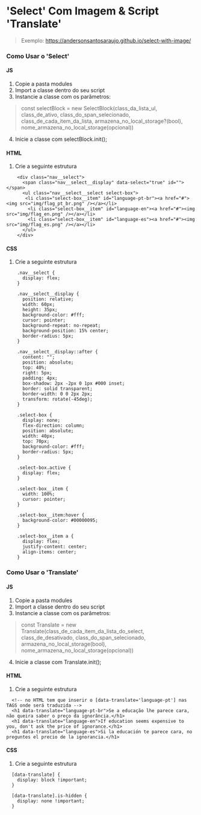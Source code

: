 # 'Select' Com Imagem & Script 'Translate'

> Exemplo: https://andersonsantosaraujo.github.io/select-with-image/

### Como Usar o 'Select'

#### JS
1. Copie a pasta modules
2. Import a classe dentro do seu script
3. Instancie a classe com os parâmetros:
> const selectBlock = new SelectBlock(class_da_lista_ul, class_de_ativo, class_do_span_selecionado, class_de_cada_item_da_lista, armazena_no_local_storage?(bool), nome_armazena_no_local_storage(opcional))
4. Inicie a classe com selectBlock.init();

#### HTML
1. Crie a seguinte estrutura
```
    <div class="nav__select">
      <span class="nav__select__display" data-select="true" id=""></span>
      <ul class="nav__select__select select-box">
       <li class="select-box__item" id="language-pt-br"><a href="#"><img src="img/flag_pt_br.png" /></a></li>
        <li class="select-box__item" id="language-en"><a href="#"><img src="img/flag_en.png" /></a></li>
        <li class="select-box__item" id="language-es"><a href="#"><img src="img/flag_es.png" /></a></li>
      </ul>
    </div>
```
#### CSS
1. Crie a seguinte estrutura
```
    .nav__select {
      display: flex;
    }

    .nav__select__display {
      position: relative;
      width: 60px;
      height: 35px;
      background-color: #fff;
      cursor: pointer;
      background-repeat: no-repeat;
      background-position: 15% center;
      border-radius: 5px;
    }

    .nav__select__display::after {
      content: "";
      position: absolute;
      top: 40%;
      right: 5px;
      padding: 4px;
      box-shadow: 2px -2px 0 1px #000 inset;
      border: solid transparent;
      border-width: 0 0 2px 2px;
      transform: rotate(-45deg);
    }

    .select-box {
      display: none;
      flex-direction: column;
      position: absolute;
      width: 40px;
      top: 70px;
      background-color: #fff;
      border-radius: 5px;
    }

    .select-box.active {
      display: flex;
    }

    .select-box__item {
      width: 100%;
      cursor: pointer;
    }

    .select-box__item:hover {
      background-color: #00000095;
    }

    .select-box__item a {
      display: flex;
      justify-content: center;
      align-items: center;
    }
```

### Como Usar o 'Translate'

#### JS
1. Copie a pasta modules
2. Import a classe dentro do seu script
3. Instancie a classe com os parâmetros:
> const Translate = new Translate(class_de_cada_item_da_lista_do_select, class_de_desativado, class_do_span_selecionado, armazena_no_local_storage(bool), nome_armazena_no_local_storage(opcional))
4. Inicie a classe com Translate.init();

#### HTML
1. Crie a seguinte estrutura
```
  <!-- no HTML tem que inserir o [data-translate='language-pt'] nas TAGS onde será traduzida -->
  <h1 data-translate="language-pt-br">Se a educação lhe parece cara, não queira saber o preço da ignorância.</h1>
  <h1 data-translate="language-en">If education seems expensive to you, don't ask the price of ignorance.</h1>
  <h1 data-translate="language-es">Si la educación te parece cara, no preguntes el precio de la ignorancia.</h1>
```
#### CSS
1. Crie a seguinte estrutura
```
  [data-translate] {
    display: block !important;
  }

  [data-translate].is-hidden {
    display: none !important;
  }
```


